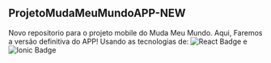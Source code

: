 ## ProjetoMudaMeuMundoAPP-NEW
Novo repositorio para o projeto mobile do Muda Meu Mundo.
Aqui, Faremos a versão definitiva do APP! Usando as tecnologias de:
![React Badge](https://img.shields.io/badge/React-20232A?style=for-the-badge&logo=react&logoColor=61DAFB)
e
![Ionic Badge](https://img.shields.io/badge/Ionic-3880FF?style=for-the-badge&logo=ionic&logoColor=white)
